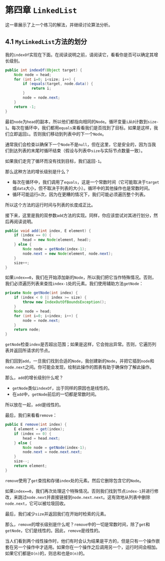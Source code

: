 # 第四章 `LinkedList`

这一章展示了上一个练习的解法，并继续讨论算法分析。

## 4.1 `MyLinkedList`方法的划分

我的`indexOf`实现在下面。在阅读说明之前，请阅读它，看看你是否可以确定其增长级别。

```java
public int indexOf(Object target) {
    Node node = head;
    for (int i=0; i<size; i++) {
        if (equals(target, node.data)) {
            return i;
        }
        node = node.next;
    }
    return -1;
}
```

最初`node`为`head`的副本，所以他们都指向相同的`Node`。循环变量`i`从`0`计数到`size-1`。每次在循环中，我们都用`equals`来看看我们是否找到了目标。如果是这样，我们立即返回`i`。否则我们移动到列表中的下一个`Node`。

通常我们会检查以确保下一个`Node`不是`null`，但在这里，它是安全的，因为当我们到达列表的末尾时循环结束（假设与列表中`size`与实际节点数量一致）。

如果我们走完了循环而没有找到目标，我们返回`-1`。

那么这种方法的增长级别是什么？

+   每次在循环中，我们调用了`equals`，这是一个常数时间（它可能取决于`target`或`data`大小，但不取决于列表的大小）。循环中的其他操作也是常数时间。
+   循环可能运行`n`次，因为在更糟的情况下，我们可能必须遍历整个列表。

所以这个方法的运行时间与列表的长度成正比。

接下来，这里是我的双参数`add`方法的实现。同样，你应该尝试对其进行划分，然后再阅读说明。

```java
public void add(int index, E element) {
    if (index == 0) {
        head = new Node(element, head);
    } else {
        Node node = getNode(index-1);
        node.next = new Node(element, node.next);
    }
    size++;
}
```

如果`index==0`，我们在开始添加新的`Node`，所以我们把它当作特殊情况。否则，我们必须遍历列表来查找`index-1`处的元素。我们使用辅助方法`getNode`：

```java
private Node getNode(int index) {
    if (index < 0 || index >= size) {
        throw new IndexOutOfBoundsException();
    }
    Node node = head;
    for (int i=0; i<index; i++) {
        node = node.next;
    }
    return node;
}
```

`getNode`检查`index`是否超出范围；如果是这样，它会抛出异常。否则，它遍历列表并返回所请求的节点。

我们回到`add`，一旦我们找到合适的`Node`，我创建新的`Node`，并把它插到`node`和`node.next`之间。你可能会发现，绘制此操作的图表有助于确保你了解此操作。

那么，`add`的增长级别什么呢？

+   `getNode`类似`indexOf`，出于同样的原因也是线性的。
+   在`add`中，`getNode`前后的一切都是常数时间。

所以放在一起，`add`是线性的。

最后，我们来看看`remove`：

```java
public E remove(int index) {
    E element = get(index);
    if (index == 0) {
        head = head.next;
    } else {
        Node node = getNode(index-1);
        node.next = node.next.next;
    }
    size--;
    return element;
}
```

`remove`使用了`get`查找和存储`index`处的元素。然后它删除包含它的`Node`。

如果`index==0`，我们再次处理这个特殊情况。否则我们找到节点`index-1`并进行修改，来跳过`node.next`并直接链接到`node.next.next`。这有效地从列表中删除`node.next`，它可以被垃圾回收。

最后，我们减少`size`并返回我们在开始时检索的元素。

那么，`remove`的增长级别是什么呢？`remove`中的一切是常数时间，除了`get`和`getNode`，它们是线性的。因此，`remove`是线性的。

当人们看到两个线性操作时，他们有时会认为结果是平方的，但是只有一个操作嵌套在另一个操作中才适用。如果你在一个操作之后调用另一个，运行时间会相加。如果它们都是`O(n)`的，则总和也是`O(n)`的。
